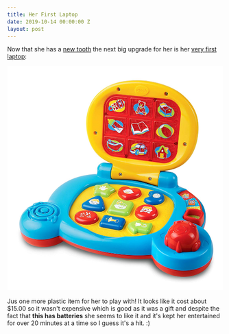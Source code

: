 ```yaml
---
title: Her First Laptop
date: 2019-10-14 00:00:00 Z
layout: post
---
```


Now that she has a [new tooth](https://jim.am/the_first_tooth/) the next big upgrade for her is her [very first laptop](https://amzn.to/32jdlby):

![laptop](/images/laptop.jpg)

Jus one more plastic item for her to play with! It looks like it cost about $15.00 so it wasn't expensive which is good as it was a gift and despite the fact that **this has batteries** she seems to like it and it's kept her entertained for over 20 minutes at a time so I guess it's a hit. :) 




